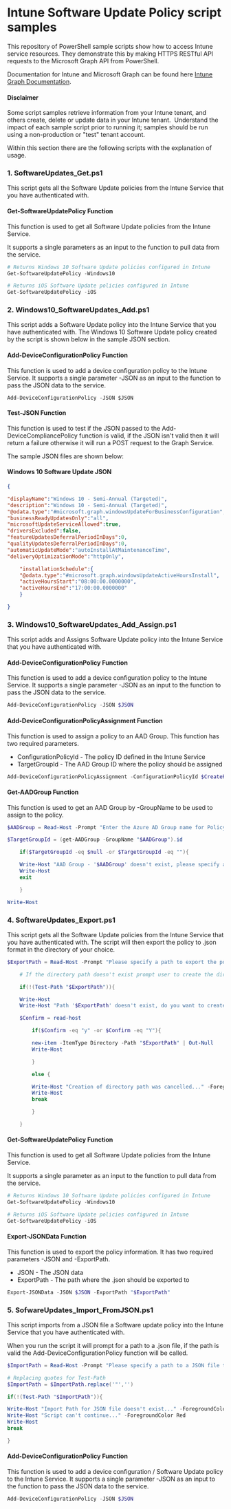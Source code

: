 # Intune Software Update Policy script samples

This repository of PowerShell sample scripts show how to access Intune service resources.  They demonstrate this by making HTTPS RESTful API requests to the Microsoft Graph API from PowerShell.

Documentation for Intune and Microsoft Graph can be found here [Intune Graph Documentation](https://learn.microsoft.com/graph/api/resources/intune-graph-overview).

#### Disclaimer
Some script samples retrieve information from your Intune tenant, and others create, delete or update data in your Intune tenant.  Understand the impact of each sample script prior to running it; samples should be run using a non-production or "test" tenant account. 

Within this section there are the following scripts with the explanation of usage.

### 1. SoftwareUpdates_Get.ps1
This script gets all the Software Update policies from the Intune Service that you have authenticated with.

#### Get-SoftwareUpdatePolicy Function
This function is used to get all Software Update policies from the Intune Service.

It supports a single parameters as an input to the function to pull data from the service.

```PowerShell
# Returns Windows 10 Software Update policies configured in Intune
Get-SoftwareUpdatePolicy -Windows10

# Returns iOS Software Update policies configured in Intune
Get-SoftwareUpdatePolicy -iOS
```

### 2. Windows10_SoftwareUpdates_Add.ps1
This script adds a Software Update policy into the Intune Service that you have authenticated with. The Windows 10 Software Update policy created by the script is shown below in the sample JSON section.

#### Add-DeviceConfigurationPolicy Function
This function is used to add a device configuration policy to the Intune Service. It supports a single parameter -JSON as an input to the function to pass the JSON data to the service.

```
Add-DeviceConfigurationPolicy -JSON $JSON
```

#### Test-JSON Function
This function is used to test if the JSON passed to the Add-DeviceCompliancePolicy function is valid, if the JSON isn't valid then it will return a failure otherwise it will run a POST request to the Graph Service.

The sample JSON files are shown below:

#### Windows 10 Software Update JSON

```JSON
{

"displayName":"Windows 10 - Semi-Annual (Targeted)",
"description":"Windows 10 - Semi-Annual (Targeted)",
"@odata.type":"#microsoft.graph.windowsUpdateForBusinessConfiguration",
"businessReadyUpdatesOnly":"all",
"microsoftUpdateServiceAllowed":true,
"driversExcluded":false,
"featureUpdatesDeferralPeriodInDays":0,
"qualityUpdatesDeferralPeriodInDays":0,
"automaticUpdateMode":"autoInstallAtMaintenanceTime",
"deliveryOptimizationMode":"httpOnly",

    "installationSchedule":{
    "@odata.type":"#microsoft.graph.windowsUpdateActiveHoursInstall",
    "activeHoursStart":"08:00:00.0000000",
    "activeHoursEnd":"17:00:00.0000000"
    }

}
```
### 3. Windows10_SoftwareUpdates_Add_Assign.ps1
This script adds and Assigns Software Update policy into the Intune Service that you have authenticated with.

#### Add-DeviceConfigurationPolicy Function
This function is used to add a device configuration policy to the Intune Service. It supports a single parameter -JSON as an input to the function to pass the JSON data to the service.

```PowerShell
Add-DeviceConfigurationPolicy -JSON $JSON
```

#### Add-DeviceConfigurationPolicyAssignment Function
This function is used to assign a policy to an AAD Group. This function has two required parameters.

+ ConfigurationPolicyId - The policy ID defined in the Intune Service
+ TargetGroupId - The AAD Group ID where the policy should be assigned

```PowerShell
Add-DeviceConfigurationPolicyAssignment -ConfigurationPolicyId $CreateResult.id -TargetGroupId $TargetGroupId
```

#### Get-AADGroup Function
This function is used to get an AAD Group by -GroupName to be used to assign to the policy.

```PowerShell
$AADGroup = Read-Host -Prompt "Enter the Azure AD Group name for Policy assignment"

$TargetGroupId = (get-AADGroup -GroupName "$AADGroup").id

    if($TargetGroupId -eq $null -or $TargetGroupId -eq ""){

    Write-Host "AAD Group - '$AADGroup' doesn't exist, please specify a valid AAD Group..." -ForegroundColor Red
    Write-Host
    exit

    }

Write-Host
```

### 4. SoftwareUpdates_Export.ps1
This script gets all the Software Update policies from the Intune Service that you have authenticated with. The script will then export the policy to .json format in the directory of your choice.

```PowerShell
$ExportPath = Read-Host -Prompt "Please specify a path to export the policy data to e.g. C:\IntuneOutput"

    # If the directory path doesn't exist prompt user to create the directory

    if(!(Test-Path "$ExportPath")){

    Write-Host
    Write-Host "Path '$ExportPath' doesn't exist, do you want to create this directory? Y or N?" -ForegroundColor Yellow

    $Confirm = read-host

        if($Confirm -eq "y" -or $Confirm -eq "Y"){

        new-item -ItemType Directory -Path "$ExportPath" | Out-Null
        Write-Host

        }

        else {

        Write-Host "Creation of directory path was cancelled..." -ForegroundColor Red
        Write-Host
        break

        }

    }
```

#### Get-SoftwareUpdatePolicy Function
This function is used to get all Software Update policies from the Intune Service.

It supports a single parameter as an input to the function to pull data from the service.

```PowerShell
# Returns Windows 10 Software Update policies configured in Intune
Get-SoftwareUpdatePolicy -Windows10

# Returns iOS Software Update policies configured in Intune
Get-SoftwareUpdatePolicy -iOS
```

#### Export-JSONData Function
This function is used to export the policy information. It has two required parameters -JSON and -ExportPath.

+ JSON - The JSON data
+ ExportPath - The path where the .json should be exported to

```PowerShell
Export-JSONData -JSON $JSON -ExportPath "$ExportPath"
```

### 5. SofwareUpdates_Import_FromJSON.ps1
This script imports from a JSON file a Software update policy into the Intune Service that you have authenticated with.

When you run the script it will prompt for a path to a .json file, if the path is valid the Add-DeviceConfigurationPolicy function will be called.

```PowerShell
$ImportPath = Read-Host -Prompt "Please specify a path to a JSON file to import data from e.g. C:\IntuneOutput\Policies\policy.json"

# Replacing quotes for Test-Path
$ImportPath = $ImportPath.replace('"','')

if(!(Test-Path "$ImportPath")){

Write-Host "Import Path for JSON file doesn't exist..." -ForegroundColor Red
Write-Host "Script can't continue..." -ForegroundColor Red
Write-Host
break

}
```

#### Add-DeviceConfigurationPolicy Function
This function is used to add a device configuration / Software Update policy to the Intune Service. It supports a single parameter -JSON as an input to the function to pass the JSON data to the service.

```PowerShell
Add-DeviceConfigurationPolicy -JSON $JSON
```
